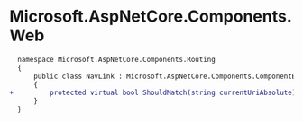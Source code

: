 # Microsoft.AspNetCore.Components.Web

```diff
  namespace Microsoft.AspNetCore.Components.Routing
  {
      public class NavLink : Microsoft.AspNetCore.Components.ComponentBase
      {
+         protected virtual bool ShouldMatch(string currentUriAbsolute);
      }
  }
```
